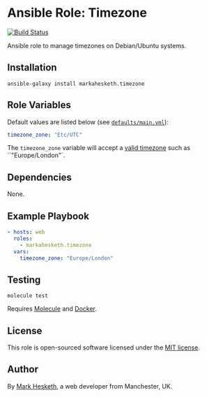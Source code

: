 # Ansible Role: Timezone

[![Build Status](https://travis-ci.org/markahesketh/ansible-role-timezone.svg?branch=master)](https://travis-ci.org/markahesketh/ansible-role-timezone)

Ansible role to manage timezones on Debian/Ubuntu systems.

## Installation

```
ansible-galaxy install markahesketh.timezone
```

## Role Variables

Default values are listed below (see [`defaults/main.yml`](defaults/main.yml)):

```yml
timezone_zone: "Etc/UTC"
```

The `timezone_zone` variable will accept a [valid timezone](https://www.vmware.com/support/developer/vc-sdk/visdk400pubs/ReferenceGuide/timezone.html) such as ``"Europe/London"`.

## Dependencies

None.

## Example Playbook

```yml
- hosts: web
  roles:
    - markahesketh.timezone
  vars:
    timezone_zone: "Europe/London"
```

## Testing

    molecule test

Requires [Molecule](https://molecule.readthedocs.io/en/latest/) and [Docker](https://docs.docker.com/engine/installation/).

## License

This role is open-sourced software licensed under the [MIT license](http://opensource.org/licenses/MIT).

## Author


By [Mark Hesketh](https://www.markhesketh.co.uk/), a web developer from Manchester, UK.
